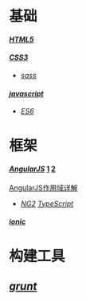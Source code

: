 # 基础
#### *[HTML5](http://www.hubwiz.com/course/54eeb95cf863871d446b24a0/)*

#### *[CSS3](http://www.hubwiz.com/course/54d1cae088dba03f2cd1fec1/)*
* *[sass](http://www.hubwiz.com/course/565c0c2abc27d77730c072b3/)*

#### *[javascript](http://javascript.ruanyifeng.com/)*
* *[ES6](http://es6.ruanyifeng.com/#docs/decorator)*


# 框架
#### *[AngularJS]()* [1](http://www.hubwiz.com/course/547c3e3b88dba0087c55b4e5/) [2](http://www.hubwiz.com/course/54f3ba65e564e50cfccbad4b/) 
   [AngularJS作用域详解](https://segmentfault.com/a/1190000002773689)
* *[NG2]()*     *[TypeScript]()*


#### *[ionic](http://ionicframework.com/docs/components/)*


# 构建工具
## *[grunt]()*

